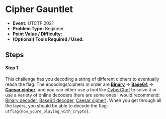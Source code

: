 # Cipher Gauntlet
* **Event:** UTCTF 2021
* **Problem Type:** Beginner
* **Point Value / Difficulty:**
* **(Optional) Tools Required / Used:**

## Steps
#### Step 1
This challenge has you decoding a string of different ciphers to eventually reach the flag. The encodings/ciphers in order are **[Binary](https://en.wikipedia.org/wiki/Binary_number)** -> **[Base64](https://en.wikipedia.org/wiki/Base64)** -> **[Caesar cipher](https://en.wikipedia.org/wiki/Caesar_cipher)**, and you can either use a tool like [CyberChef](https://gchq.github.io/CyberChef/) to solve it or use a variety of online decoders (here are some ones I would recommend: [Binary decoder](https://www.rapidtables.com/convert/number/binary-to-ascii.html), [Base64 decoder](https://www.base64decode.org/), [Caesar cipher](https://cryptii.com/pipes/caesar-cipher)). When you get through all the layers, you should be able to decode the flag: `utflag{now_youre_playing_with_crypto}`.
